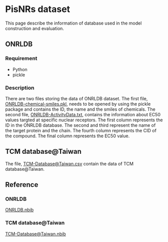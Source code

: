 # PisNRs dataset

This page describe the information of database used in the model construction and evaluation.


## ONRLDB
### Requirement
- Python
- pickle
### Description

There are two files storing the data of ONRLDB dataset.
The first file, [ONRLDB-chemical-smiles.pkl](https://github.com/ddhmed/pisnrs/blob/master/data/ONRLDB-chemical-smiles.pkl), needs to be opened by using the pickle package and contains the ID, the name and the smiles of chemicals.
The second file, [ONRLDB-ActivityData.txt](https://github.com/ddhmed/pisnrs/blob/master/data/ONRLDB-ActivityData.txt), contains the information about EC50 values targted at specific nuclear receptors. The first column represents the ID in the ONRLDB database. The second and third represent the name of the target protein and the chain. The fourth column represents the CID of the compound. The final column represents the EC50 value. 

## TCM database@Taiwan
The file, [TCM-Database@Taiwan.csv](https://github.com/ddhmed/pisnrs/blob/master/data/TCM-Database%40Taiwan.csv) contain the data of TCM database@Taiwan. 

## Reference
### ONRLDB
[ONRLDB.nbib](https://github.com/ddhmed/pisnrs/blob/master/data/ONRLDB.nbib)
### TCM database@Taiwan
[TCM-Database@Taiwan.nbib](https://github.com/ddhmed/pisnrs/blob/master/data/TCM-Database%40Taiwan.nbib)

